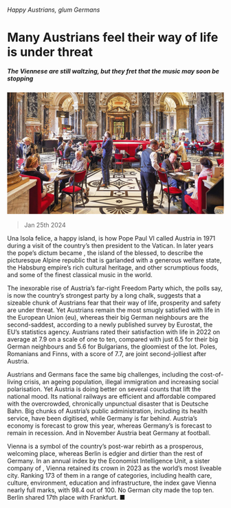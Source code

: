 ###### Happy Austrians, glum Germans

# Many Austrians feel their way of life is under threat 

##### The Viennese are still waltzing, but they fret that the music may soon be stopping 

![image](images/20240127_EUP003.jpg) 

> Jan 25th 2024 

Una Isola felice, a happy island, is how Pope Paul VI called Austria in 1971 during a visit of the country’s then president to the Vatican. In later years the pope’s dictum became  , the island of the blessed, to describe the picturesque Alpine republic that is garlanded with a generous welfare state, the Habsburg empire’s rich cultural heritage, and other scrumptious foods, and some of the finest classical music in the world. 

The inexorable rise of Austria’s far-right Freedom Party which, the polls say, is now the country’s strongest party by a long chalk, suggests that a sizeable chunk of Austrians fear that their way of life, prosperity and safety are under threat. Yet Austrians remain the most smugly satisfied with life in the European Union (eu), whereas their big German neighbours are the second-saddest, according to a newly published survey by Eurostat, the EU’s statistics agency. Austrians rated their satisfaction with life in 2022 on average at 7.9 on a scale of one to ten, compared with just 6.5 for their big German neighbours and 5.6 for Bulgarians, the gloomiest of the lot. Poles, Romanians and Finns, with a score of 7.7, are joint second-jolliest after Austria.

Austrians and Germans face the same big challenges, including the cost-of-living crisis, an ageing population, illegal immigration and increasing social polarisation. Yet Austria is doing better on several counts that lift the national mood. Its national railways are efficient and affordable compared with the overcrowded, chronically unpunctual disaster that is Deutsche Bahn. Big chunks of Austria’s public administration, including its health service, have been digitised, while Germany is far behind. Austria’s economy is forecast to grow this year, whereas Germany’s is forecast to remain in recession. And in November Austria beat Germany at football.

Vienna is a symbol of the country’s post-war rebirth as a prosperous, welcoming place, whereas Berlin is edgier and dirtier than the rest of Germany. In an annual index by the Economist Intelligence Unit, a sister company of , Vienna retained its crown in 2023 as the world’s most liveable city. Ranking 173 of them in a range of categories, including health care, culture, environment, education and infrastructure, the index gave Vienna nearly full marks, with 98.4 out of 100. No German city made the top ten. Berlin shared 17th place with Frankfurt. ■


